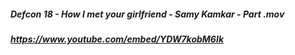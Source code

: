 ##### Defcon 18 - How I met your girlfriend - Samy Kamkar - Part .mov
##### https://www.youtube.com/embed/YDW7kobM6Ik
